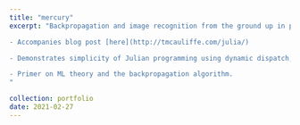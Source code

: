 ```yaml
---
title: "mercury"
excerpt: "Backpropagation and image recognition from the ground up in pure Julia.

- Accompanies blog post [here](http://tmcauliffe.com/julia/)

- Demonstrates simplicity of Julian programming using dynamic dispatch, composite data types, etc.

- Primer on ML theory and the backpropagation algorithm.
"

collection: portfolio
date: 2021-02-27
---
```


